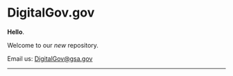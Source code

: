# DigitalGov.gov

**Hello**.

Welcome to our _new_ repository.

Email us: [DigitalGov@gsa.gov][157781e0]

  [157781e0]: mailto:DigitalGov@gsa.gov "Email the DG team"

---
